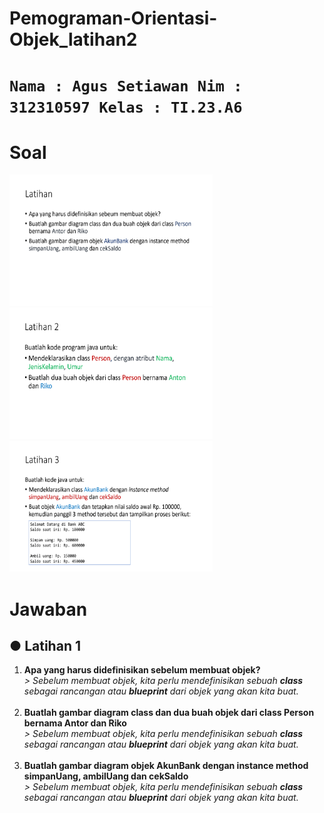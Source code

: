 # Pemograman-Orientasi-Objek_latihan2

# `Nama : Agus Setiawan Nim : 312310597 Kelas : TI.23.A6`  

# Soal

<img src="Dokumentasi/Screenshot%20(12).png" height="210" width="325">  <img src="Dokumentasi/Screenshot%20(13).png" height="210" width="325">  <img src="Dokumentasi/Screenshot%20(14).png" height="210" width="325">  

# Jawaban

## ● Latihan 1

<ol>
<li><strong>Apa yang harus didefinisikan sebelum membuat objek?</strong>
  <i><br> > Sebelum membuat objek, kita perlu mendefinisikan sebuah <b>class</b> sebagai rancangan atau <b>blueprint</b> dari objek yang akan kita buat.</i>
</li></br>
<li><strong>Buatlah gambar diagram class dan dua buah objek dari class Person bernama Antor dan Riko</strong>
  <i><br> > Sebelum membuat objek, kita perlu mendefinisikan sebuah <b>class</b> sebagai rancangan atau <b>blueprint</b> dari objek yang akan kita buat.</i>
</li></br>
<li><strong>Buatlah gambar diagram objek AkunBank dengan instance method simpanUang, ambilUang dan cekSaldo</strong>
  <i><br> > Sebelum membuat objek, kita perlu mendefinisikan sebuah <b>class</b> sebagai rancangan atau <b>blueprint</b> dari objek yang akan kita buat.</i>
</li></br>
</ol>
